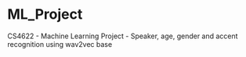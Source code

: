 # ML_Project
CS4622 - Machine Learning Project - Speaker, age, gender and accent recognition using wav2vec base
